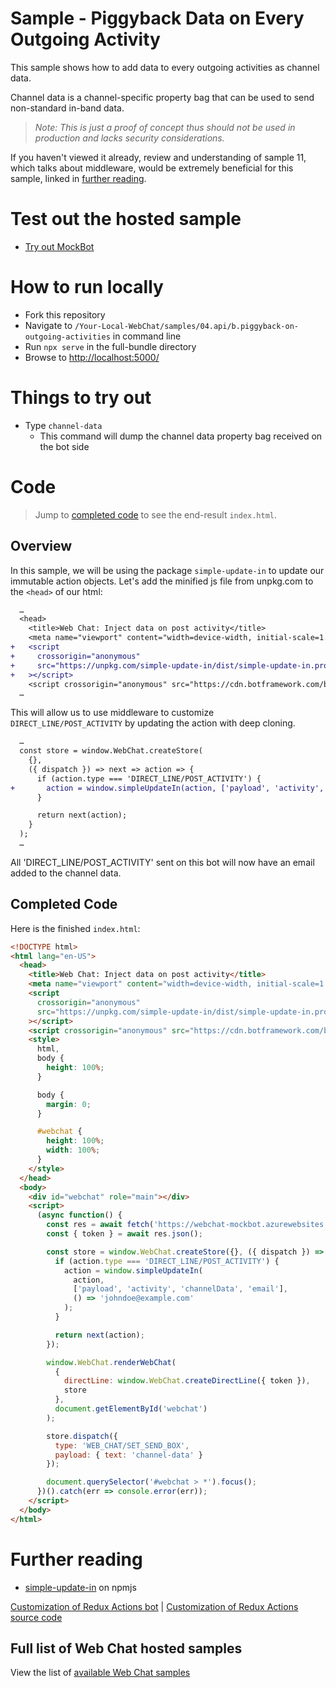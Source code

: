 # Sample - Piggyback Data on Every Outgoing Activity

This sample shows how to add data to every outgoing activities as channel data.

Channel data is a channel-specific property bag that can be used to send non-standard in-band data.

> _Note: This is just a proof of concept thus should not be used in production
> and lacks security considerations._

If you haven't viewed it already, review and understanding of sample 11, which talks about middleware, would be extremely beneficial for this sample, linked in [further reading](#further-reading).

# Test out the hosted sample

-  [Try out MockBot](https://microsoft.github.io/BotFramework-WebChat/04.api/b.piggyback-on-outgoing-activities)

# How to run locally

-  Fork this repository
-  Navigate to `/Your-Local-WebChat/samples/04.api/b.piggyback-on-outgoing-activities` in command line
-  Run `npx serve` in the full-bundle directory
-  Browse to [http://localhost:5000/](http://localhost:5000/)

# Things to try out

-  Type `channel-data`
   -  This command will dump the channel data property bag received on the bot side

# Code

> Jump to [completed code](#completed-code) to see the end-result `index.html`.

## Overview

In this sample, we will be using the package `simple-update-in` to update our immutable action objects. Let's add the minified js file from unpkg.com to the `<head>` of our html:

```diff
  …
  <head>
    <title>Web Chat: Inject data on post activity</title>
    <meta name="viewport" content="width=device-width, initial-scale=1.0" />
+   <script
+     crossorigin="anonymous"
+     src="https://unpkg.com/simple-update-in/dist/simple-update-in.production.min.js"
+   ></script>
    <script crossorigin="anonymous" src="https://cdn.botframework.com/botframework-webchat/latest/webchat.js"></script>
  …
```

This will allow us to use middleware to customize `DIRECT_LINE/POST_ACTIVITY` by updating the action with deep cloning.

```diff
  …
  const store = window.WebChat.createStore(
    {},
    ({ dispatch }) => next => action => {
      if (action.type === 'DIRECT_LINE/POST_ACTIVITY') {
+       action = window.simpleUpdateIn(action, ['payload', 'activity', 'channelData', 'email'], () => 'johndoe@example.com');
      }

      return next(action);
    }
  );
  …
```

All 'DIRECT_LINE/POST_ACTIVITY' sent on this bot will now have an email added to the channel data.

## Completed Code

Here is the finished `index.html`:

<!-- prettier-ignore-start -->
```html
<!DOCTYPE html>
<html lang="en-US">
  <head>
    <title>Web Chat: Inject data on post activity</title>
    <meta name="viewport" content="width=device-width, initial-scale=1.0" />
    <script
      crossorigin="anonymous"
      src="https://unpkg.com/simple-update-in/dist/simple-update-in.production.min.js"
    ></script>
    <script crossorigin="anonymous" src="https://cdn.botframework.com/botframework-webchat/latest/webchat.js"></script>
    <style>
      html,
      body {
        height: 100%;
      }

      body {
        margin: 0;
      }

      #webchat {
        height: 100%;
        width: 100%;
      }
    </style>
  </head>
  <body>
    <div id="webchat" role="main"></div>
    <script>
      (async function() {
        const res = await fetch('https://webchat-mockbot.azurewebsites.net/directline/token', { method: 'POST' });
        const { token } = await res.json();

        const store = window.WebChat.createStore({}, ({ dispatch }) => next => action => {
          if (action.type === 'DIRECT_LINE/POST_ACTIVITY') {
            action = window.simpleUpdateIn(
              action,
              ['payload', 'activity', 'channelData', 'email'],
              () => 'johndoe@example.com'
            );
          }

          return next(action);
        });

        window.WebChat.renderWebChat(
          {
            directLine: window.WebChat.createDirectLine({ token }),
            store
          },
          document.getElementById('webchat')
        );

        store.dispatch({
          type: 'WEB_CHAT/SET_SEND_BOX',
          payload: { text: 'channel-data' }
        });

        document.querySelector('#webchat > *').focus();
      })().catch(err => console.error(err));
    </script>
  </body>
</html>
```
<!-- prettier-ignore-end -->

# Further reading

-  [simple-update-in](https://www.npmjs.com/package/simple-update-in) on npmjs

[Customization of Redux Actions bot](https://microsoft.github.io/BotFramework-WebChat/04.api/j.redux-actions) | [Customization of Redux Actions source code](../j.redux-actions/README.md)

## Full list of Web Chat hosted samples

View the list of [available Web Chat samples](https://github.com/microsoft/BotFramework-WebChat/tree/main/samples)
